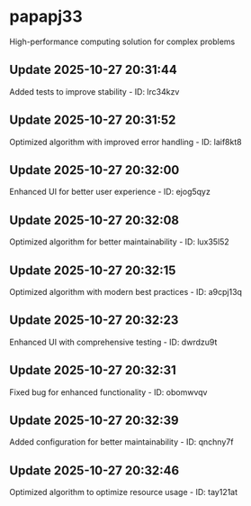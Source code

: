 # papapj33
High-performance computing solution for complex problems

## Update 2025-10-27 20:31:44
Added tests to improve stability - ID: lrc34kzv


## Update 2025-10-27 20:31:52
Optimized algorithm with improved error handling - ID: laif8kt8


## Update 2025-10-27 20:32:00
Enhanced UI for better user experience - ID: ejog5qyz


## Update 2025-10-27 20:32:08
Optimized algorithm for better maintainability - ID: lux35l52


## Update 2025-10-27 20:32:15
Optimized algorithm with modern best practices - ID: a9cpj13q


## Update 2025-10-27 20:32:23
Enhanced UI with comprehensive testing - ID: dwrdzu9t


## Update 2025-10-27 20:32:31
Fixed bug for enhanced functionality - ID: obomwvqv


## Update 2025-10-27 20:32:39
Added configuration for better maintainability - ID: qnchny7f


## Update 2025-10-27 20:32:46
Optimized algorithm to optimize resource usage - ID: tay121at

